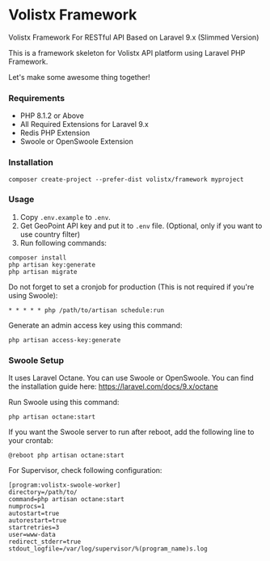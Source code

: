 # Volistx Framework
Volistx Framework For RESTful API Based on Laravel 9.x (Slimmed Version)

This is a framework skeleton for Volistx API platform using Laravel PHP Framework.

Let's make some awesome thing together!

### Requirements
- PHP 8.1.2 or Above
- All Required Extensions for Laravel 9.x
- Redis PHP Extension
- Swoole or OpenSwoole Extension

### Installation
```
composer create-project --prefer-dist volistx/framework myproject
```

### Usage
1. Copy `.env.example` to `.env`.
2. Get GeoPoint API key and put it to `.env` file. (Optional, only if you want to use country filter)
3. Run following commands:

```
composer install
php artisan key:generate
php artisan migrate
```

Do not forget to set a cronjob for production (This is not required if you're using Swoole):
```
* * * * * php /path/to/artisan schedule:run
```

Generate an admin access key using this command:
```
php artisan access-key:generate
```

### Swoole Setup
It uses Laravel Octane. You can use Swoole or OpenSwoole. You can find the installation guide here: https://laravel.com/docs/9.x/octane

Run Swoole using this command:
```
php artisan octane:start
```

If you want the Swoole server to run after reboot, add the following line to your crontab:
```
@reboot php artisan octane:start
```

For Supervisor, check following configuration:
```
[program:volistx-swoole-worker]
directory=/path/to/
command=php artisan octane:start
numprocs=1
autostart=true
autorestart=true
startretries=3
user=www-data
redirect_stderr=true
stdout_logfile=/var/log/supervisor/%(program_name)s.log
```
